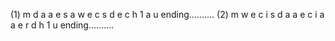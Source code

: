 (1)
m
d
a
a
e
s
a
w
e
c
s
d
e
c
h
1
a
u
 ending..........
(2)
m
w
e
c
i
s
d
a
a
e 
c
i
a
a
e
r
d
h
1
u
ending..........
